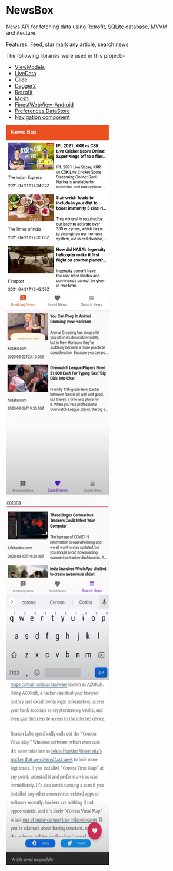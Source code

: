 # NewsBox

News API for fetching data using Retrofit, SQLite database, MVVM architecture.

Features: Feed, star mark any article, search news

The following libraries were used in this project:-

 - [ViewModels](https://developer.android.com/topic/libraries/architecture/viewmodel)
 - [LiveData](https://developer.android.com/topic/libraries/architecture/livedata)
 - [Glide](https://github.com/bumptech/glide)
 - [Dagger2](https://github.com/google/dagger)
 - [Retrofit](https://github.com/square/retrofit)
 - [Moshi](https://github.com/square/moshi)
 - [FinestWebView-Android](https://github.com/TheFinestArtist/FinestWebView-Android)
 - [Preferences DataStore](https://developer.android.com/topic/libraries/architecture/datastore)
 - [Navigation component](https://developer.android.com/guide/navigation)

<img src = "https://github.com/Brutevision/News_Box/blob/master/app/main.jpeg" height="500" width="280"/>&nbsp;&nbsp;&nbsp;&nbsp;&nbsp;<img src = "https://github.com/Brutevision/News_Box/blob/master/app/saved.PNG" height="500" width="280"/>&nbsp;&nbsp;&nbsp;&nbsp;&nbsp;<img src = "https://github.com/Brutevision/News_Box/blob/master/app/search.PNG" height="500" width="280"/>&nbsp;&nbsp;&nbsp;&nbsp;&nbsp;<img src = "https://github.com/Brutevision/News_Box/blob/master/app/article.PNG" height="500" width="280"/>
